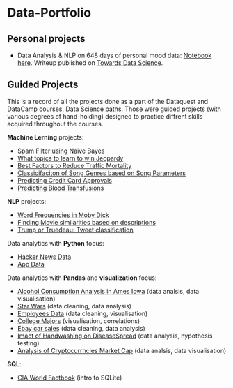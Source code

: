 # Data-Portfolio

## Personal projects
* Data Analysis & NLP on 648 days of personal mood data: [Notebook here](../master/LifeTracking/mood_data_analysis.ipynb). Writeup published on [Towards Data Science](https://towardsdatascience.com/is-mango-sticky-rice-correlated-with-productivity-ad925959d858).


## Guided Projects
This is a record of all the projects done as a part of the Dataquest and DataCamp courses, Data Science paths.
Those were guided projects (with various degrees of hand-holding) designed to practice diffrent skills acquired throughout the courses. 

**Machine Lerning** projects:
* [Spam Filter using Naive Bayes](../master/DataQuestProjects/Project-433-Spam-Filter-Naive-Bayes-ML.ipynb)
* [What topics to learn to win Jeopardy](../master/DataQuestProjects/Project-210-Winning-Jeopardy-ML.ipynb)
* [Best Factors to Reduce Traffic Mortality](../master/DataCampProjects/DataCamp-ReducingTrafficMortality-ML.ipynb)
* [Classicifaciton of Song Genres based on Song Parameters](../master/DataCampProjects/DataCamp-Song-Genres-Classification-ML.ipynb)
* [Predicting Credit Card Approvals](../master/DataCampProjects/DataCamp-CC-Approvals-ML.ipynb)
* [Predicting Blood Transfusions](../master/DataCampProjects/DataCamp-BloodTransfusion-ML.ipynb)

**NLP** projects:
* [Word Frequencies in Moby Dick](../master/DataCampProjects/DataCamp-WordFrequency-Mobydick-NLP.ipynb)
* [Finding Movie similarities based on descriptions](../master/DataCampProjects/DataCamp-MovieSimilarities-NLP.ipynb)
* [Trump or Truedeau: Tweet classification](../master/DataCampProjects/DataCamp-TrumpTrudeau-TweetClassification.ipynb)

Data analytics with **Python** focus:
* [Hacker News Data](../master/DataQuestProjects/Project-356-hacker-news-Python.ipynb)
* [App Data](../master/DataQuestProjects/Project-350-apps-Python.ipynb)

Data analytics with **Pandas** and **visualization** focus:
* [Alcohol Consumption Analysis in Ames Iowa](../master/DataCampProjects/DataCamp-AlcoholConsumptionAnalysis-Pandas.ipynb) (data analsis, data visualisation)
* [Star Wars](../master/DataQuestProjects/Project-201-star_wars-Pandas-Analysis.ipynb) (data cleaning, data analysis)
* [Employees Data](../master/DataQuestProjects/Project-348-employees-Pandas-Viz.ipynb) (data cleaning, visualisation)
* [College Majors](../master/DataQuestProjects/Project-146-college-majors-Pandas-Viz.ipynb) (visualisation, correlations)
* [Ebay car sales](../master/DataQuestProjects/Project-294-Ebay-Car-Sales-Pandas-Analysis.ipynb) (data cleaning, data analysis)
* [Imact of Handwashing on DiseaseSpread](../master/DataCampProjects/DataCamp-Semmelweis-Handwashing-Pandas.ipynb) (data analysis, hypothesis testing)
* [Analysis of Cryptocurrncies Market Cap](../master/DataCampProjects/DataCamp-CryptocurenciesMarketCap.ipynb) (data analsis, data visualisation)

**SQL**:
* [CIA World Factbook](../master/DataQuestProjects/Project-257-CIA-World-Factbook-SQL.ipynb) (intro to SQLite)
